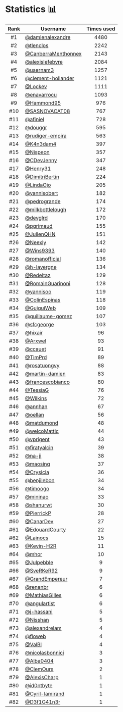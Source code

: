 # Statistics 📊

|Rank|Username|Times used|
:--------:|--------|:--------:|
|#1|[@damienalexandre](https://github.com/damienalexandre)|4480|
|#2|[@tlenclos](https://github.com/tlenclos)|2242|
|#3|[@CanberraMenthonnex](https://github.com/CanberraMenthonnex)|2143|
|#4|[@alexislefebvre](https://github.com/alexislefebvre)|2084|
|#5|[@usernam3](https://github.com/usernam3)|1257|
|#6|[@clement-hollander](https://github.com/clement-hollander)|1121|
|#7|[@Lockev](https://github.com/Lockev)|1111|
|#8|[@enavarrocu](https://github.com/enavarrocu)|1093|
|#9|[@Hammond95](https://github.com/Hammond95)|976|
|#10|[@SASNOVACAT08](https://github.com/SASNOVACAT08)|767|
|#11|[@afiniel](https://github.com/afiniel)|728|
|#12|[@douggr](https://github.com/douggr)|595|
|#13|[@rudiger-empira](https://github.com/rudiger-empira)|563|
|#14|[@K4n3dam4](https://github.com/K4n3dam4)|397|
|#15|[@Nispeon](https://github.com/Nispeon)|357|
|#16|[@CDevJenny](https://github.com/CDevJenny)|347|
|#17|[@Henry31](https://github.com/Henry31)|248|
|#18|[@DimitriBertin](https://github.com/DimitriBertin)|224|
|#19|[@LindaOjo](https://github.com/LindaOjo)|205|
|#20|[@yannisobert](https://github.com/yannisobert)|182|
|#21|[@pedrogrande](https://github.com/pedrogrande)|174|
|#22|[@milkbottlelough](https://github.com/milkbottlelough)|172|
|#23|[@devglrd](https://github.com/devglrd)|170|
|#24|[@pgrimaud](https://github.com/pgrimaud)|155|
|#25|[@JulienQHN](https://github.com/JulienQHN)|151|
|#26|[@Neexly](https://github.com/Neexly)|142|
|#27|[@Wins9393](https://github.com/Wins9393)|140|
|#28|[@romanofficial](https://github.com/romanofficial)|136|
|#29|[@h-lavergne](https://github.com/h-lavergne)|134|
|#30|[@Redeltaz](https://github.com/Redeltaz)|129|
|#31|[@RomainGuarinoni](https://github.com/RomainGuarinoni)|128|
|#32|[@yannisoo](https://github.com/yannisoo)|119|
|#33|[@ColinEspinas](https://github.com/ColinEspinas)|118|
|#34|[@GuiguiWeb](https://github.com/GuiguiWeb)|109|
|#35|[@guillaume-gomez](https://github.com/guillaume-gomez)|107|
|#36|[@sfcgeorge](https://github.com/sfcgeorge)|103|
|#37|[@hixair](https://github.com/hixair)|96|
|#38|[@Arxwel](https://github.com/Arxwel)|93|
|#39|[@ccauet](https://github.com/ccauet)|91|
|#40|[@TimPrd](https://github.com/TimPrd)|89|
|#41|[@rosatuongvy](https://github.com/rosatuongvy)|88|
|#42|[@martin-damien](https://github.com/martin-damien)|83|
|#43|[@francescobianco](https://github.com/francescobianco)|80|
|#44|[@TessiaG](https://github.com/TessiaG)|76|
|#45|[@Wilkins](https://github.com/Wilkins)|72|
|#46|[@annhan](https://github.com/annhan)|67|
|#47|[@oellan](https://github.com/oellan)|56|
|#48|[@matdumond](https://github.com/matdumond)|48|
|#49|[@welcoMattic](https://github.com/welcoMattic)|44|
|#50|[@vprigent](https://github.com/vprigent)|43|
|#51|[@firatyalcin](https://github.com/firatyalcin)|39|
|#52|[@na-ji](https://github.com/na-ji)|38|
|#53|[@maosing](https://github.com/maosing)|37|
|#54|[@Crysicia](https://github.com/Crysicia)|36|
|#55|[@benjilebon](https://github.com/benjilebon)|34|
|#56|[@timoogo](https://github.com/timoogo)|34|
|#57|[@mininao](https://github.com/mininao)|33|
|#58|[@shanurwt](https://github.com/shanurwt)|30|
|#59|[@PierrickP](https://github.com/PierrickP)|28|
|#60|[@CanarDev](https://github.com/CanarDev)|27|
|#61|[@EdouardCourty](https://github.com/EdouardCourty)|22|
|#62|[@Lainocs](https://github.com/Lainocs)|15|
|#63|[@Kevin-H2R](https://github.com/Kevin-H2R)|11|
|#64|[@mhor](https://github.com/mhor)|10|
|#65|[@Julpebble](https://github.com/Julpebble)|9|
|#66|[@SveRKeR92](https://github.com/SveRKeR92)|9|
|#67|[@GrandEmpereur](https://github.com/GrandEmpereur)|7|
|#68|[@renanbr](https://github.com/renanbr)|6|
|#69|[@MathiasGilles](https://github.com/MathiasGilles)|6|
|#70|[@angulartist](https://github.com/angulartist)|6|
|#71|[@j-hassani](https://github.com/j-hassani)|5|
|#72|[@Nisshan](https://github.com/Nisshan)|5|
|#73|[@alexandrelam](https://github.com/alexandrelam)|4|
|#74|[@floweb](https://github.com/floweb)|4|
|#75|[@ValBl](https://github.com/ValBl)|4|
|#76|[@nicolasbonnici](https://github.com/nicolasbonnici)|3|
|#77|[@Alba0404](https://github.com/Alba0404)|3|
|#78|[@ClemOurs](https://github.com/ClemOurs)|2|
|#79|[@AlexisCharp](https://github.com/AlexisCharp)|1|
|#80|[@id0ntbyte](https://github.com/id0ntbyte)|1|
|#81|[@Cyril-lamirand](https://github.com/Cyril-lamirand)|1|
|#82|[@D3f1G41n3r](https://github.com/D3f1G41n3r)|1|
